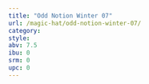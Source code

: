 ```yaml
---
title: "Odd Notion Winter 07"
url: /magic-hat/odd-notion-winter-07/
category: 
style: 
abv: 7.5
ibu: 0
srm: 0
upc: 0
---
```


